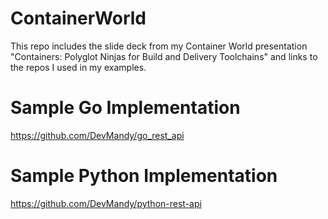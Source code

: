 # ContainerWorld
This repo includes the slide deck from my Container World presentation "Containers: Polyglot Ninjas for Build and Delivery Toolchains"
and links to the repos I used in my examples.

# Sample Go Implementation
https://github.com/DevMandy/go_rest_api

# Sample Python Implementation
https://github.com/DevMandy/python-rest-api
